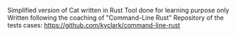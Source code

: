 Simplified version of Cat written in Rust
Tool done for learning purpose only
Written following the coaching of "Command-Line Rust"
Repository of the tests cases:
https://github.com/kyclark/command-line-rust
